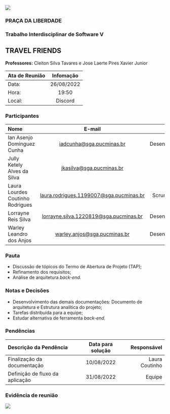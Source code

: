 

![](Aspose.Words.e7636e6b-90f5-4f95-90fa-bc3e6d798856.001.png)
### PRAÇA DA LIBERDADE
### Trabalho Interdisciplinar de Software V
## TRAVEL FRIENDS

**Professores:** Cleiton Silva Tavares e Jose Laerte Pires Xavier Junior

|**Ata de Reunião**| Infomação |
| :------------ |:---------------:|
|Data: | 26/08/2022 |
|Hora: |  19:50 |
|Local: | Discord |

### Participantes
| Nome  | E-mail  | Papel |
| :------------ |:---------------:| -----:|
| Ian Asenjo Dominguez Cunha | iadcunha@sga.pucminas.br | Desenvolvedor |
| Jully Ketely Alves da Silva | jkasilva@sga.pucminas.br | DevOps |
| Laura Lourdes Coutinho Rodrigues | laura.rodrigues.1199007@sga.pucminas.br | Scrum Master |
| Lorrayne Reis Silva | lorrayne.silva.1220819@sga.pucminas.br | Desenvolvedor |
| Warley Leandro dos Anjos | warley.anjos@sga.pucminas.br | Desenvolvedor |

### Pauta
- Discussão de tópicos do Termo de Abertura de Projeto (TAP);
- Refinamento dos requisitos;
- Análise de arquitetura *back-end.*

### Notas e Decisões
- Desenvolvimento das demais documentações: Documento de arquitetura e Estrutura analítica do projeto;
- Tarefas distribuída para a equipe;
- Estudar alternativa de ferramenta *back-end.*

### Pendências
| Descrição da Pendência  | Data para solução  | Responsável |
| :------------ |:---------------:| -----:|
|Finalização da documentação|10/08/2022|Laura Coutinho|
|Definição de fluxo da aplicação|31/08/2022|Equipe|


### Evidência de reunião

![](Aspose.Words.e7636e6b-90f5-4f95-90fa-bc3e6d798856.002.png)

